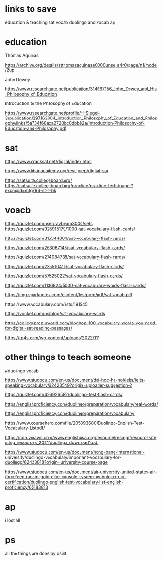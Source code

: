 # links to save
education & teaching 
sat
vocab
duolingo and vocab
ap

# education

Thomas Aquinas

https://archive.org/details/stthomasaquinase0000unse_a4r0/page/n1/mode/2up

John Dewey

https://www.researchgate.net/publication/314967156_John_Dewey_and_His_Philosophy_of_Education

Introduction to the Philosophy of Education

https://www.researchgate.net/profile/H-Siegel-3/publication/297163004_Introduction_Philosophy_of_Education_and_Philosophy/links/5a734f68aca2720bc0dbb82a/Introduction-Philosophy-of-Education-and-Philosophy.pdf

# sat

https://www.cracksat.net/digital/index.html



https://www.khanacademy.org/test-prep/digital-sat



https://satsuite.collegeboard.org/
https://satsuite.collegeboard.org/practice/practice-tests/paper?excmpid=mtg796-st-1-bk


# voacb

https://quizlet.com/user/raybeam3000/sets
https://quizlet.com/925915179/1000-sat-vocabulary-flash-cards/

https://quizlet.com/315344084/sat-vocabulary-flash-cards/

https://quizlet.com/263067148/sat-vocabulary-flash-cards/

https://quizlet.com/274084738/sat-vocabulary-flash-cards/

https://quizlet.com/235510415/sat-vocabulary-flash-cards/

https://quizlet.com/57525022/sat-vocabulary-flash-cards/

https://quizlet.com/1136824/5000-sat-vocabulary-words-flash-cards/

https://img.sparknotes.com/content/testprep/pdf/sat.vocab.pdf

https://www.vocabulary.com/lists/191545

https://yocket.com/us/blog/sat-vocabulary-words

https://collegeprep.uworld.com/blog/top-100-vocabulary-words-you-need-for-digital-sat-reading-passages/

https://tp4s.com/wp-content/uploads/2022/11/


# other things to teach someone


#duolingo vocab

https://www.studocu.com/en-us/document/dai-hoc-ha-noi/ielts/ielts-speaking-vocabulary/62423549?origin=uploader-suggestion-2

https://quizlet.com/496926582/duolingo-test-flash-cards/

https://englishproficiency.com/duolingo/preparation/vocabulary/real-words/

https://englishproficiency.com/duolingo/preparation/vocabulary/

https://www.coursehero.com/file/205393680/Duolingo-English-Test-Vocabulary-Listpdf/

https://cdn.ymaws.com/www.englishusa.org/resource/resmgr/resources/testing_resources_2021/duolingo_download1.pdf

https://www.studocu.com/en-us/document/hong-bang-international-university/duolingo-vocabulary/important-vocabulary-for-duolingo/62423818?origin=university-course-page

https://www.studocu.com/en-us/document/air-university-united-states-air-force/centracom-gold-elite-console-system-technician-cct-certification/duolingo-english-test-vocabulary-list-english-proficiency/65183813

# ap

i lost all 


# ps

all the things are done by osint
